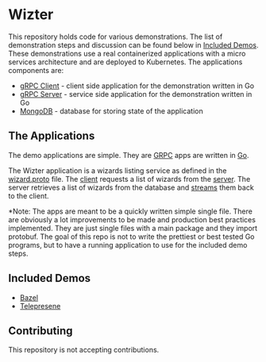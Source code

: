 # Wizter

This repository holds code for various demonstrations. The list of demonstration steps and discussion can be found below in [Included Demos](#included-demos). These demonstrations use a real containerized applications with a micro services architecture and are deployed to Kubernetes. The applications components are:

* [gRPC Client](./cmd/client/main.go) - client side application for the demonstration written in Go
* [gRPC Server](./cmd/server/main.go) - service side application for the demonstration written in Go
* [MongoDB](https://docs.mongodb.com/) - database for storing state of the application

## The Applications

The demo applications are simple. They are [GRPC](https://grpc.io/docs/) apps are written in [Go](https://golang.org).

The Wizter application is a wizards listing service as defined in the [wizard.proto](./wizards/wizard.proto) file. The [client](./cmd/client/main.go) requests a list of wizards from the [server](./cmd/server/main.go). The server retrieves a list of wizards from the database and [streams](https://grpc.io/docs/what-is-grpc/core-concepts/#server-streaming-rpc) them back to the client.

*Note: The apps are meant to be a quickly written simple single file. There are obviously a lot improvements to be made and production best practices implemented. They are just single files with a main package and they import protobuf. The goal of this repo is not to write the prettiest or best tested Go programs, but to have a running application to use for the included demo steps.

## Included Demos

* [Bazel](./demos/07-29-2021-bazel.md)
* [Telepresene](./demos/06-11-2021-telepresence.md)


## Contributing

This repository is not accepting contributions. 